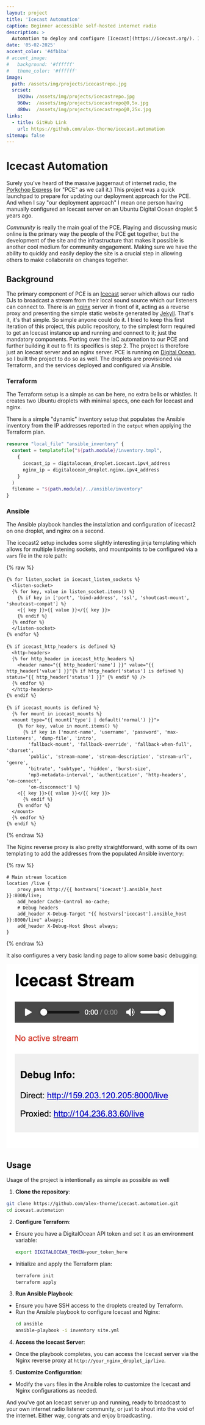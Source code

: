 ```yaml
---
layout: project
title: 'Icecast Automation'
caption: Beginner accessible self-hosted internet radio
description: >
  Automation to deploy and configure [Icecast](https://icecast.org/). Intended as a) a quick-start guide to support small internet-radio communities launching their own Icecast setups, and b) an initial baseline to port over to the PCE Radio to automate our own internet radio deployment.
date: '05-02-2025'
accent_color: '#4fb1ba'
# accent_image:
#   background: '#ffffff'
#   theme_color: '#ffffff'
image: 
  path: /assets/img/projects/icecastrepo.jpg
  srcset: 
    1920w: /assets/img/projects/icecastrepo.jpg
    960w:  /assets/img/projects/icecastrepo@0,5x.jpg
    480w:  /assets/img/projects/icecastrepo@0,25x.jpg
links:
  - title: GitHub Link 
    url: https://github.com/alex-thorne/icecast.automation
sitemap: false
---
```


# Icecast Automation

Surely you've heard of the massive juggernaut of internet radio, the [Porkchop Express](http://porkchopexpress.live/) (or "PCE" as we call it.) This project was a quick launchpad to prepare for updating our deployment approach for the PCE. And when I say "our deployment approach" I mean one person having manually configured an Icecast server on an Ubuntu Digital Ocean droplet 5 years ago.

_Community_ is really the main goal of the PCE. Playing and discussing music online is the primary way the people of the PCE get together, but the development of the site and the infrastructure that makes it possible is another cool medium for community engagement. Making sure we have the ability to quickly and easily deploy the site is a crucial step in allowing others to make collaborate on changes together.

## Background

The primary component of PCE is an [Icecast](https://icecast.org/) server which allows our radio DJs to broadcast a stream from their local sound source which our listeners can connect to. There is an [nginx](https://nginx.org/en/) server in front of it, acting as a reverse proxy and presenting the simple static website generated by [Jekyll](https://jekyllrb.com/). That's it, it's that simple. So simple anyone could do it. I tried to keep this first iteration of this project, this public repository, to the simplest form required to get an Icecast instance up and running and connect to it; just the mandatory components. Porting over the IaC automation to our PCE and further building it out to fit its specifics is step 2. The project is therefore just an Icecast server and an nginx server. PCE is running on [Digital Ocean](https://www.digitalocean.com/), so I built the project to do so as well. The droplets are provisioned via Terraform, and the services deployed and configured via Ansible.

### Terraform

The Terraform setup is a simple as can be here, no extra bells or whistles. It creates two Ubuntu droplets with minimal specs, one each for Icecast and nginx.

There is a simple "dynamic" inventory setup that populates the Ansible inventory from the IP addresses reported in the `output` when applying the Terraform plan.

```terraform
resource "local_file" "ansible_inventory" {
  content = templatefile("${path.module}/inventory.tmpl",
    {
      icecast_ip = digitalocean_droplet.icecast.ipv4_address
      nginx_ip = digitalocean_droplet.nginx.ipv4_address
    }
  )
  filename = "${path.module}/../ansible/inventory"
}
```

### Ansible

The Ansible playbook handles the installation and configuration of icecast2 on one droplet, and nginx on a second.

The icecast2 setup includes some slightly interesting jinja templating which allows for multiple listening sockets, and mountpoints to be configured via a `vars` file in the role path:

{% raw %}

```jinja
{% for listen_socket in icecast_listen_sockets %}
  <listen-socket>
  {% for key, value in listen_socket.items() %}
    {% if key in ['port', 'bind-address', 'ssl', 'shoutcast-mount', 'shoutcast-compat'] %}
    <{{ key }}>{{ value }}</{{ key }}>
    {% endif %}
  {% endfor %}
  </listen-socket>
{% endfor %}

{% if icecast_http_headers is defined %}
  <http-headers>
  {% for http_header in icecast_http_headers %}
    <header name="{{ http_header['name'] }}" value="{{ http_header['value'] }}"{% if http_header['status'] is defined %} status="{{ http_header['status'] }}" {% endif %} />
  {% endfor %}
  </http-headers>
{% endif %}

{% if icecast_mounts is defined %}
  {% for mount in icecast_mounts %}
  <mount type="{{ mount['type'] | default('normal') }}">
    {% for key, value in mount.items() %}
      {% if key in ['mount-name', 'username', 'password', 'max-listeners', 'dump-file', 'intro',
        'fallback-mount', 'fallback-override', 'fallback-when-full', 'charset', 
        'public', 'stream-name', 'stream-description', 'stream-url', 'genre', 
        'bitrate', 'subtype', 'hidden', 'burst-size',
        'mp3-metadata-interval', 'authentication', 'http-headers', 'on-connect', 
        'on-disconnect'] %}
    <{{ key }}>{{ value }}</{{ key }}>
      {% endif %}
    {% endfor %}
  </mount>
  {% endfor %}
{% endif %}
```

{% endraw %}

The Nginx reverse proxy is also pretty straightforward, with some of its own templating to add the addresses from the populated Ansible inventory:

{% raw %}
```jinja
# Main stream location
location /live {
    proxy_pass http://{{ hostvars['icecast'].ansible_host }}:8000/live;
    add_header Cache-Control no-cache;
    # Debug headers
    add_header X-Debug-Target "{{ hostvars['icecast'].ansible_host }}:8000/live" always;
    add_header X-Debug-Host $host always;
}
```
{% endraw %}

It also configures a very basic landing page to allow some basic debugging:

<picture>
  <source srcset="/assets/img/projects/icecastauto-simplefrontend@12.5.jpg" media="(max-width: 240px)">
  <source srcset="/assets/img/projects/icecastauto-simplefrontend@25.jpg" media="(max-width: 480px)">
  <source srcset="/assets/img/projects/icecastauto-simplefrontend@50.jpg" media="(max-width: 960px)">
  <source srcset="/assets/img/projects/icecastauto-simplefrontend.jpg" media="(max-width: 1920px)">
  <img src="/assets/img/projects/icecastauto-simplefrontend.jpg" alt="simple 'front end'">
</picture>

## Usage

Usage of the project is intentionally as simple as possible as well 

1. **Clone the repository**:
  ```sh
  git clone https://github.com/alex-thorne/icecast.automation.git
  cd icecast.automation
  ```

2. **Configure Terraform**:
  - Ensure you have a DigitalOcean API token and set it as an environment variable:
    ```sh
    export DIGITALOCEAN_TOKEN=your_token_here
    ```
  - Initialize and apply the Terraform plan:
    ```sh
    terraform init
    terraform apply
    ```

3. **Run Ansible Playbook**:
  - Ensure you have SSH access to the droplets created by Terraform.
  - Run the Ansible playbook to configure Icecast and Nginx:
    ```sh
    cd ansible
    ansible-playbook -i inventory site.yml
    ```

4. **Access the Icecast Server**:
  - Once the playbook completes, you can access the Icecast server via the Nginx reverse proxy at `http://your_nginx_droplet_ip/live`.

5. **Customize Configuration**:
  - Modify the `vars` files in the Ansible roles to customize the Icecast and Nginx configurations as needed.

And you've got an Icecast server up and running, ready to broadcast to your own internet radio listener community, or just to shout into the void of the internet. Either way, congrats and enjoy broadcasting.